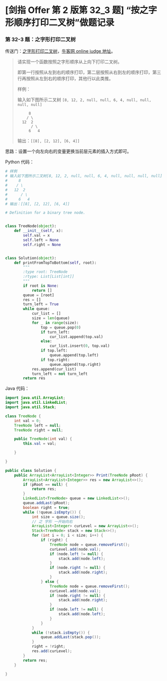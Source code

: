 # [剑指 Offer 第 2 版第 32_3 题] “按之字形顺序打印二叉树”做题记录

### 第 32-3 题：之字形打印二叉树

传送门：[之字形打印二叉树](https://www.acwing.com/problem/content/43/)，[牛客网 online judge 地址](https://www.nowcoder.com/practice/91b69814117f4e8097390d107d2efbe0?tpId=13&tqId=11212&tPage=1&rp=1&ru=/ta/coding-interviews&qru=/ta/coding-interviews/question-ranking)。

> 请实现一个函数按照之字形顺序从上向下打印二叉树。
>
> 即第一行按照从左到右的顺序打印，第二层按照从右到左的顺序打印，第三行再按照从左到右的顺序打印，其他行以此类推。
>
> 样例：
>
> 输入如下图所示二叉树 `[8, 12, 2, null, null, 6, 4, null, null, null, null]`
> ```
>      8
>     / \
>   12  2
>       / \
>      6   4
> ```
> 输出：`[[8], [2, 12], [6, 4]]`

思路：设置一个向左向右的变量更换当前层元素的插入方式即可。

Python 代码：

```python
# 样例
# 输入如下图所示二叉树[8, 12, 2, null, null, 6, 4, null, null, null, null]
#     8
#    / \
#   12  2
#      / \
#     6   4
# 输出：[[8], [2, 12], [6, 4]]

# Definition for a binary tree node.


class TreeNode(object):
    def __init__(self, x):
        self.val = x
        self.left = None
        self.right = None


class Solution(object):
    def printFromTopToBottom(self, root):
        """
        :type root: TreeNode
        :rtype: List[List[int]]
        """
        if root is None:
            return []
        queue = [root]
        res = []
        turn_left = True
        while queue:
            cur_list = []
            size = len(queue)
            for _ in range(size):
                top = queue.pop(0)
                if turn_left:
                    cur_list.append(top.val)
                else:
                    cur_list.insert(0, top.val)
                if top.left:
                    queue.append(top.left)
                if top.right:
                    queue.append(top.right)
            res.append(cur_list)
            turn_left = not turn_left
        return res
```

Java 代码：

```java
import java.util.ArrayList;
import java.util.LinkedList;
import java.util.Stack;

class TreeNode {
    int val = 0;
    TreeNode left = null;
    TreeNode right = null;

    public TreeNode(int val) {
        this.val = val;

    }

}

public class Solution {
    public ArrayList<ArrayList<Integer>> Print(TreeNode pRoot) {
        ArrayList<ArrayList<Integer>> res = new ArrayList<>();
        if (pRoot == null) {
            return res;
        }
        LinkedList<TreeNode> queue = new LinkedList<>();
        queue.addLast(pRoot);
        boolean right = true;
        while (!queue.isEmpty()) {
            int size = queue.size();
            // 之 字形 一开始向右
            ArrayList<Integer> curLevel = new ArrayList<>();
            Stack<TreeNode> stack = new Stack<>();
            for (int i = 0; i < size; i++) {
                if (right) {
                    TreeNode node = queue.removeFirst();
                    curLevel.add(node.val);
                    if (node.left != null) {
                        stack.add(node.left);
                    }
                    if (node.right != null) {
                        stack.add(node.right);
                    }
                } else {
                    TreeNode node = queue.removeFirst();
                    curLevel.add(node.val);
                    if (node.right != null) {
                        stack.add(node.right);
                    }
                    if (node.left != null) {
                        stack.add(node.left);
                    }
                }
            }
            while (!stack.isEmpty()) {
                queue.addLast(stack.pop());
            }
            right = !right;
            res.add(curLevel);
        }
        return res;
    }

}
```

<script src='https://cdnjs.cloudflare.com/ajax/libs/mathjax/2.7.5/MathJax.js?config=TeX-MML-AM_CHTML' async></script>

<script type="text/x-mathjax-config">
MathJax.Hub.Config({
tex2jax: {
  inlineMath: [['$','$'], ['\\(','\\)']],
  processEscapes: true
  },
displayAlign : "left",
TeX: {
        equationNumbers: {
            autoNumber: "all",
            useLabelIds: true
        }
    },
    "HTML-CSS": {
        linebreaks: {
            automatic: true
        },
        scale: 100,
        styles: {
          ".MathJax_Display": {
            "text-align": "left",
            "width" : "auto",
            "margin": "10px 0px 10px 0px !important",
            "background-color": "#f5f5f5 !important",
            "border-radius": "3px !important",
            border:  "1px solid #ccc !important",
            padding: "5px 5px 5px 5px !important"
          },
          ".MathJax": {
            "background-color": "#f5f5f5 !important",
            padding: "2px 2px 2px 2px !important"
          }
        }
    },
    SVG: {
        linebreaks: {
            automatic: true
        }
    }
});
</script>
